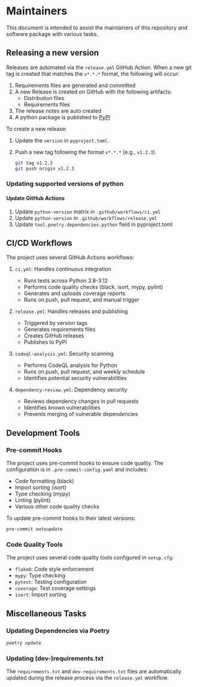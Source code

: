 # Maintainers

This document is intended to assist the maintainers of this repository and software package with various tasks.

## Releasing a new version

Releases are automated via the `release.yml` GitHub Action. When a new git tag is created that matches the `v*.*.*` format, the following will occur:

1. Requirements files are generated and committed
1. A new Release is created on GitHub with the following artifacts:
   - Distribution files
   - Requirements files
1. The release notes are auto created
1. A python package is published to [PyPI](https://pypi.org/project/trackerstatus/)

To create a new release:

1. Update the `version` in `pyproject.toml`.
1. Push a new tag following the format `v*.*.*` (e.g., `v1.2.3`).

   ```bash
   git tag v1.2.3
   git push origin v1.2.3
   ```

### Updating supported versions of python

#### Update GitHub Actions

1. Update `python-version` matrix in `.github/workflows/ci.yml`
2. Update `python-version` in `.github/workflows/release.yml`
3. Update `tool.poetry.dependencies.python` field in pyproject.toml

## CI/CD Workflows

The project uses several GitHub Actions workflows:

1. `ci.yml`: Handles continuous integration
   - Runs tests across Python 3.8-3.12
   - Performs code quality checks (black, isort, mypy, pylint)
   - Generates and uploads coverage reports
   - Runs on push, pull request, and manual trigger

2. `release.yml`: Handles releases and publishing
   - Triggered by version tags
   - Generates requirements files
   - Creates GitHub releases
   - Publishes to PyPI

3. `codeql-analysis.yml`: Security scanning
   - Performs CodeQL analysis for Python
   - Runs on push, pull request, and weekly schedule
   - Identifies potential security vulnerabilities

4. `dependency-review.yml`: Dependency security
   - Reviews dependency changes in pull requests
   - Identifies known vulnerabilities
   - Prevents merging of vulnerable dependencies

## Development Tools

### Pre-commit Hooks

The project uses pre-commit hooks to ensure code quality. The configuration is in `.pre-commit-config.yaml` and includes:

- Code formatting (black)
- Import sorting (isort)
- Type checking (mypy)
- Linting (pylint)
- Various other code quality checks

To update pre-commit hooks to their latest versions:

```bash
pre-commit autoupdate
```

### Code Quality Tools

The project uses several code quality tools configured in `setup.cfg`:

- `flake8`: Code style enforcement
- `mypy`: Type checking
- `pytest`: Testing configuration
- `coverage`: Test coverage settings
- `isort`: Import sorting

## Miscellaneous Tasks

### Updating Dependencies via Poetry

```bash
poetry update
```

### Updating (dev-)requirements.txt

The `requirements.txt` and `dev-requirements.txt` files are automatically updated during the release process via the `release.yml` workflow.
